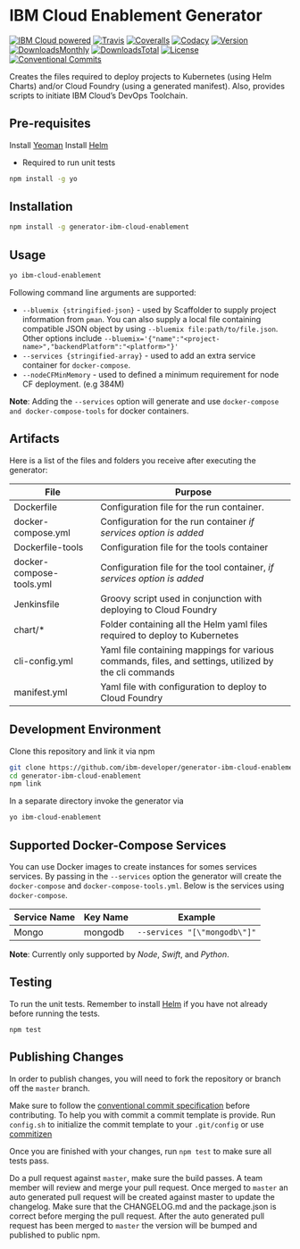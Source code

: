 # IBM Cloud Enablement Generator

[![IBM Cloud powered][img-ibmcloud-powered]][url-cloud]
[![Travis][img-travis-master]][url-travis-master]
[![Coveralls][img-coveralls-master]][url-coveralls-master]
[![Codacy][img-codacy]][url-codacy]
[![Version][img-version]][url-npm]
[![DownloadsMonthly][img-npm-downloads-monthly]][url-npm]
[![DownloadsTotal][img-npm-downloads-total]][url-npm]
[![License][img-license]][url-npm]
[![Conventional Commits](https://img.shields.io/badge/Conventional%20Commits-1.0.0-yellow.svg)](https://conventionalcommits.org)

[img-ibmcloud-powered]: https://img.shields.io/badge/IBM%20Cloud-powered-blue.svg
[url-cloud]: http://bluemix.net
[url-npm]: https://www.npmjs.com/package/generator-ibm-cloud-enablement
[img-license]: https://img.shields.io/npm/l/generator-ibm-cloud-enablement.svg
[img-version]: https://img.shields.io/npm/v/generator-ibm-cloud-enablement.svg
[img-npm-downloads-monthly]: https://img.shields.io/npm/dm/generator-ibm-cloud-enablement.svg
[img-npm-downloads-total]: https://img.shields.io/npm/dt/generator-ibm-cloud-enablement.svg

[img-travis-master]: https://travis-ci.org/ibm-developer/generator-ibm-cloud-enablement.svg?branch=master
[url-travis-master]: https://travis-ci.org/ibm-developer/generator-ibm-cloud-enablement/branches

[img-coveralls-master]: https://coveralls.io/repos/github/ibm-developer/generator-ibm-cloud-enablement/badge.svg
[url-coveralls-master]: https://coveralls.io/github/ibm-developer/generator-ibm-cloud-enablement

[img-codacy]: https://api.codacy.com/project/badge/Grade/a5893a4622094dc8920c8a372a8d3588?branch=master
[url-codacy]: https://www.codacy.com/app/ibm-developer/generator-ibm-cloud-enablement

Creates the files required to deploy projects to Kubernetes (using Helm Charts) and/or Cloud Foundry (using a generated manifest). Also, provides scripts to initiate IBM Cloud’s DevOps Toolchain.

## Pre-requisites

Install [Yeoman](http://yeoman.io)
Install [Helm](https://github.com/kubernetes/helm#install) 
 * Required to run unit tests
```bash
npm install -g yo
```

## Installation

```bash
npm install -g generator-ibm-cloud-enablement
```

## Usage

```bash
yo ibm-cloud-enablement
```

Following command line arguments are supported:
* `--bluemix {stringified-json}` -  used by Scaffolder to supply project information from `pman`. You can also supply a local file containing compatible JSON object by using `--bluemix file:path/to/file.json`. Other options include `--bluemix='{"name":"<project-name>","backendPlatform":"<platform>"}'`
* `--services {stringified-array}` - used to add an extra service container for `docker-compose`.
* `--nodeCFMinMemory` - used to defined a minimum requirement for node CF deployment. (e.g 384M)

**Note**: Adding the `--services` option will generate and use `docker-compose and docker-compose-tools` for docker containers.

## Artifacts

Here is a list of the files and folders you receive after executing the generator:  

File  | Purpose
---       | ---
Dockerfile | Configuration file for the run container.
docker-compose.yml | Configuration for the run container *if services option is added*
Dockerfile-tools | Configuration file for the tools container 
docker-compose-tools.yml | Configuration file for the tool container, *if services option is added* 
Jenkinsfile | Groovy script used in conjunction with deploying to Cloud Foundry
chart/* | Folder containing all the Helm yaml files required to deploy to Kubernetes
cli-config.yml | Yaml file containing mappings for various commands, files, and settings, utilized by the cli commands
manifest.yml | Yaml file with configuration to deploy to Cloud Foundry

## Development Environment

Clone this repository and link it via npm

```bash
git clone https://github.com/ibm-developer/generator-ibm-cloud-enablement
cd generator-ibm-cloud-enablement
npm link
```

In a separate directory invoke the generator via

```bash
yo ibm-cloud-enablement 
```

## Supported Docker-Compose Services
You can use Docker images to create instances for somes services services. By passing in the `--services` option the generator will create the `docker-compose` and `docker-compose-tools.yml`.
Below is the services using `docker-compose`.

| Service Name | Key Name |           Example            |
|--------------|----------|------------------------------|
| Mongo        | mongodb  | `--services "[\"mongodb\"]"` |


**Note**: Currently only supported by *Node*, *Swift*, and *Python*.

## Testing

To run the unit tests. Remember to install [Helm](https://github.com/kubernetes/helm#install) if you have not already before running the tests.

```
npm test
```

## Publishing Changes

In order to publish changes, you will need to fork the repository or branch off the `master` branch.

Make sure to follow the [conventional commit specification](https://conventionalcommits.org/) before contributing. To help you with commit a commit template is provide. Run `config.sh` to initialize the commit template to your `.git/config` or use [commitizen](https://www.npmjs.com/package/commitizen)

Once you are finished with your changes, run `npm test` to make sure all tests pass.

Do a pull request against `master`, make sure the build passes. A team member will review and merge your pull request.
Once merged to `master` an auto generated pull request will be created against master to update the changelog. Make sure that the CHANGELOG.md and the package.json is correct before merging the pull request. After the auto generated pull request has been merged to `master` the version will be bumped and published to public npm.
